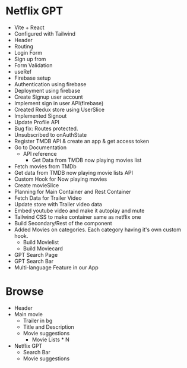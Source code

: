 # Netflix GPT

- Vite + React
- Configured with Tailwind
- Header
- Routing
- Login Form
- Sign up from
- Form Validation
- useRef
- Firebase setup
- Authentication using firebase
- Deployment using firebase
- Create Signup user account
- Implement sign in user API(firebase)
- Created Redux store using UserSlice
- Implemented Signout
- Update Profile API
- Bug fix: Routes protected.
- Unsubscribed to onAuthState
- Register TMDB API & create an app & get access token
- Go to Documentation
  - API reference
    - Get Data from TMDB now playing movies list
- Fetch movies from TMDb
- Get data from TMDB now playing movie lists API
- Custom Hook for Now playing movies
- Create movieSlice
- Planning for Main Container and Rest Container
- Fetch Data for Trailer Video
- Update store with Trailer video data
- Embed youtube video and make it autoplay and mute
- Tailwind CSS to make container same as netflix one
- Build Secondary/Rest of the component
- Added Movies on categories. Each category having it's own custom hook.
  - Build Movielist
  - Build Moviecard
- GPT Search Page
- GPT Search Bar
- Multi-language Feature in our App






# Browse
  - Header
  - Main movie
    - Trailer in bg
    - Title and Description
    - Movie suggestions
      - Movie Lists \* N
- Netflix GPT
  - Search Bar
  - Movie suggestions
